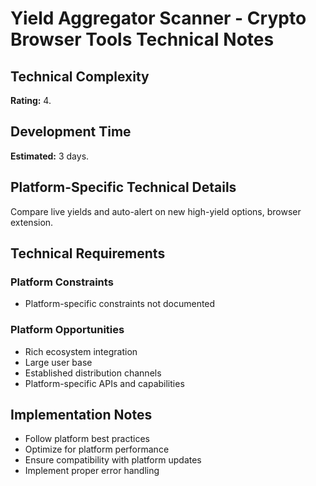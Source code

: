 # Yield Aggregator Scanner - Crypto Browser Tools Technical Notes

## Technical Complexity
**Rating:** 4.

## Development Time
**Estimated:** 3 days.

## Platform-Specific Technical Details
Compare live yields and auto-alert on new high-yield options, browser extension.

## Technical Requirements

### Platform Constraints
- Platform-specific constraints not documented

### Platform Opportunities
- Rich ecosystem integration
- Large user base
- Established distribution channels
- Platform-specific APIs and capabilities

## Implementation Notes
- Follow platform best practices
- Optimize for platform performance
- Ensure compatibility with platform updates
- Implement proper error handling
